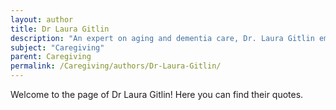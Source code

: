 ```yaml
---
layout: author
title: Dr Laura Gitlin
description: "An expert on aging and dementia care, Dr. Laura Gitlin emphasizes the importance of caregiver well-being and has written extensively about creating supportive environments for caregivers."
subject: "Caregiving"
parent: Caregiving
permalink: /Caregiving/authors/Dr-Laura-Gitlin/
---
```


Welcome to the page of Dr Laura Gitlin! Here you can find their quotes.
